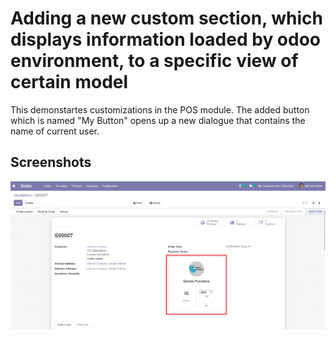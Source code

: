 # Adding a new custom section, which displays information loaded by odoo environment, to a specific view of certain model
This demonstartes customizations in the POS module. The added button which is named "My Button" opens up a new dialogue that contains the name of current user.

## Screenshots

<picture>
 <img alt="Screenshot1" src="https://raw.githubusercontent.com/ambientWave/Odoo-Frontend-Backend-Customization/SalesFormAddNewElementsToUI/custom/SalesFormAddNewElementsToUI.png">
</picture>
